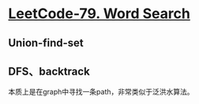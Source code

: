 # [LeetCode-79. Word Search](https://leetcode.cn/problems/word-search/)



## Union-find-set





## DFS、backtrack

本质上是在graph中寻找一条path，非常类似于泛洪水算法。